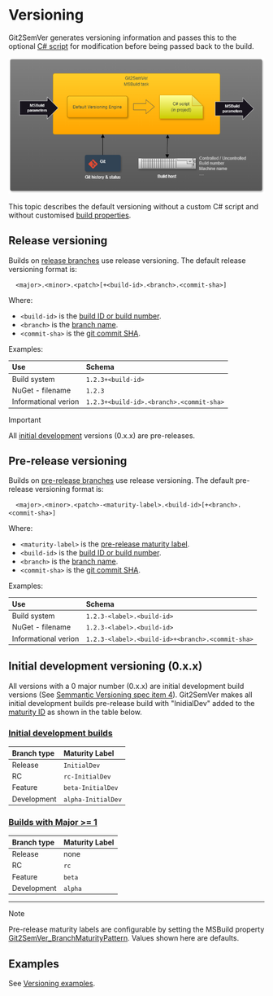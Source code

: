 ﻿---
uid: versioning
---

# Versioning

Git2SemVer generates versioning information and passes this to the optional [C# script](xref:csharp-script) for modification before being passed back to the build.

![](../../../Images/MSBuild_tasks_01.png)

This topic describes the default versioning without a custom C# script and without customised [build properties](xref:versioning-msbuild-properties).

## Release versioning

Builds on [release branches](xref:branch-naming) use release versioning.
The default release versioning format is:

```
  <major>.<minor>.<patch>[+<build-id>.<branch>.<commit-sha>]
```

Where:

* `<build-id>` is the [build ID or build number](xref:build-id).
* `<branch>` is the [branch name](xref:branch-naming).
* `<commit-sha>` is the [git commit SHA](xref:commit-sha).

Examples:

| Use                   | Schema                                           |
|:---                   |:---                                              |
| Build system          | `1.2.3+<build-id>`                               |
| NuGet - filename      | `1.2.3`                                          |
| Informational verion  | `1.2.3+<build-id>.<branch>.<commit-sha>`         |

> [!IMPORTANT]  
> All [initial development](https://semver.org/#spec-item-4) versions (0.x.x) are pre-releases.

## Pre-release versioning

Builds on [pre-release branches](xref:branch-naming) use release versioning.
The default pre-release versioning format is:

```
  <major>.<minor>.<patch>-<maturity-label>.<build-id>[+<branch>.<commit-sha>]
```

Where:

* `<maturity-label>` is the [pre-release maturity label](xref:maturity-identifier).
* `<build-id>` is the [build ID or build number](xref:build-id).
* `<branch>` is the [branch name](xref:branch-naming).
* `<commit-sha>` is the [git commit SHA](xref:commit-sha).

Examples:

| Use                   | Schema                                           |
|:---                   |:---                                              |
| Build system          | `1.2.3-<label>.<build-id>`                       |
| NuGet - filename      | `1.2.3-<label>.<build-id>`                       |
| Informational verion  | `1.2.3-<label>.<build-id>+<branch>.<commit-sha>` |


## Initial development versioning (0.x.x)

All versions with a 0 major number (0.x.x) are initial development build versions (See [Semmantic Versioning spec item 4](https://semver.org/#spec-item-4)).
Git2SemVer makes all initial development builds pre-release build with "InidialDev" added to the [maturity ID](xref:maturity-identifier) as shown in
the table below.

### [Initial development builds](#tab/initial-dev-builds)

| Branch type      | Maturity Label     |
|:---              |:--                 |
| Release          | `InitialDev`       |
| RC               | `rc-InitialDev`    |
| Feature          | `beta-InitialDev`  |
| Development      | `alpha-InitialDev` |

### [Builds with Major >= 1](#tab/post-initial-dev-builds)

| Branch type      | Maturity Label     |
|:---              |:--                 |
| Release          | none               |
| RC               | `rc`               |
| Feature          | `beta`             |
| Development      | `alpha`            |

---

> [!NOTE]
> Pre-release maturity labels are configurable by setting the MSBuild property [Git2SemVer_BranchMaturityPattern](xref:versioning-msbuild-properties).
> Values shown here are defaults.

## Examples

See [Versioning examples](xref:examples).
